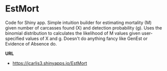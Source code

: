 # EstMort
Code for Shiny app.  Simple intuition builder for estimating mortality (M) given number of carcasses found (X) and detection probability (g).  Uses the binomial distribution to calculates the likelihood of M values given user-specified values of X and g.  Doesn't do anything fancy like GenEst or Evidence of Absence do.

**URL**
+ https://jcarlis3.shinyapps.io/EstMort
